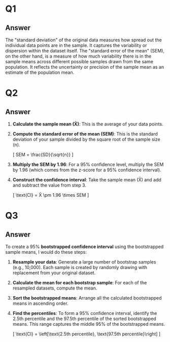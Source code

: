 # Q1
## Answer
The "standard deviation" of the original data measures how spread out the individual data points are in the sample. It captures the variability or dispersion within the dataset itself.
The "standard error of the mean" (SEM), on the other hand, is a measure of how much variability there is in the sample means across different possible samples drawn from the same population. It reflects the uncertainty or precision of the sample mean as an estimate of the population mean.

# Q2
## Answer

1. **Calculate the sample mean (X̄)**: This is the average of your data points.

2. **Compute the standard error of the mean (SEM)**: This is the standard deviation of your sample divided by the square root of the sample size (n).

   \[
   SEM = \frac{SD}{\sqrt{n}}
   \]

3. **Multiply the SEM by 1.96**: For a 95% confidence level, multiply the SEM by 1.96 (which comes from the z-score for a 95% confidence interval).

4. **Construct the confidence interval**: Take the sample mean (X̄) and add and subtract the value from step 3.

   \[
   \text{CI} = X̄ \pm 1.96 \times SEM
   \]

# Q3
## Answer
To create a 95% **bootstrapped confidence interval** using the bootstrapped sample means, I would do these steps:

1. **Resample your data**: Generate a large number of bootstrap samples (e.g., 10,000). Each sample is created by randomly drawing with replacement from your original dataset.

2. **Calculate the mean for each bootstrap sample**: For each of the resampled datasets, compute the mean.

3. **Sort the bootstrapped means**: Arrange all the calculated bootstrapped means in ascending order.

4. **Find the percentiles**: To form a 95% confidence interval, identify the 2.5th percentile and the 97.5th percentile of the sorted bootstrapped means. This range captures the middle 95% of the bootstrapped means.

   \[
   \text{CI} = \left[\text{2.5th percentile}, \text{97.5th percentile}\right]
   \]
